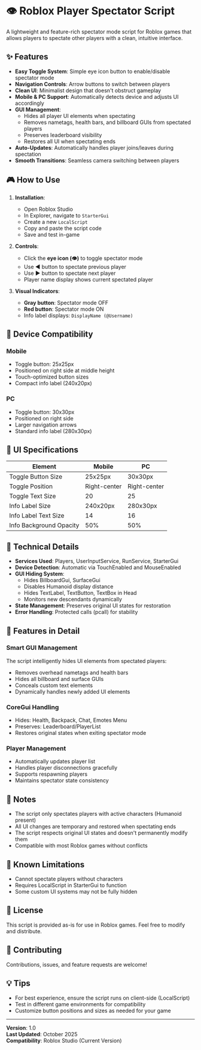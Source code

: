 # 👁️ Roblox Player Spectator Script

A lightweight and feature-rich spectator mode script for Roblox games that allows players to spectate other players with a clean, intuitive interface.

## ✨ Features

- **Easy Toggle System**: Simple eye icon button to enable/disable spectator mode
- **Navigation Controls**: Arrow buttons to switch between players
- **Clean UI**: Minimalist design that doesn't obstruct gameplay
- **Mobile & PC Support**: Automatically detects device and adjusts UI accordingly
- **GUI Management**: 
  - Hides all player UI elements when spectating
  - Removes nametags, health bars, and billboard GUIs from spectated players
  - Preserves leaderboard visibility
  - Restores all UI when spectating ends
- **Auto-Updates**: Automatically handles player joins/leaves during spectation
- **Smooth Transitions**: Seamless camera switching between players

## 🎮 How to Use

1. **Installation**:
   - Open Roblox Studio
   - In Explorer, navigate to `StarterGui`
   - Create a new `LocalScript`
   - Copy and paste the script code
   - Save and test in-game

2. **Controls**:
   - Click the **eye icon (👁️)** to toggle spectator mode
   - Use **◀** button to spectate previous player
   - Use **▶** button to spectate next player
   - Player name display shows current spectated player

3. **Visual Indicators**:
   - **Gray button**: Spectator mode OFF
   - **Red button**: Spectator mode ON
   - Info label displays: `DisplayName (@Username)`

## 📱 Device Compatibility

### Mobile
- Toggle button: 25x25px
- Positioned on right side at middle height
- Touch-optimized button sizes
- Compact info label (240x20px)

### PC
- Toggle button: 30x30px
- Positioned on right side
- Larger navigation arrows
- Standard info label (280x30px)

## 🎨 UI Specifications

| Element | Mobile | PC |
|---------|--------|-----|
| Toggle Button Size | 25x25px | 30x30px |
| Toggle Position | Right-center | Right-center |
| Toggle Text Size | 20 | 25 |
| Info Label Size | 240x20px | 280x30px |
| Info Label Text Size | 14 | 16 |
| Info Background Opacity | 50% | 50% |

## 🔧 Technical Details

- **Services Used**: Players, UserInputService, RunService, StarterGui
- **Device Detection**: Automatic via TouchEnabled and MouseEnabled
- **GUI Hiding System**: 
  - Hides BillboardGui, SurfaceGui
  - Disables Humanoid display distance
  - Hides TextLabel, TextButton, TextBox in Head
  - Monitors new descendants dynamically
- **State Management**: Preserves original UI states for restoration
- **Error Handling**: Protected calls (pcall) for stability

## 🚀 Features in Detail

### Smart GUI Management
The script intelligently hides UI elements from spectated players:
- Removes overhead nametags and health bars
- Hides all billboard and surface GUIs
- Conceals custom text elements
- Dynamically handles newly added UI elements

### CoreGui Handling
- Hides: Health, Backpack, Chat, Emotes Menu
- Preserves: Leaderboard/PlayerList
- Restores original states when exiting spectator mode

### Player Management
- Automatically updates player list
- Handles player disconnections gracefully
- Supports respawning players
- Maintains spectator state consistency

## 📝 Notes

- The script only spectates players with active characters (Humanoid present)
- All UI changes are temporary and restored when spectating ends
- The script respects original UI states and doesn't permanently modify them
- Compatible with most Roblox games without conflicts

## 🐛 Known Limitations

- Cannot spectate players without characters
- Requires LocalScript in StarterGui to function
- Some custom UI systems may not be fully hidden

## 📄 License

This script is provided as-is for use in Roblox games. Feel free to modify and distribute.

## 🤝 Contributing

Contributions, issues, and feature requests are welcome!

## 💡 Tips

- For best experience, ensure the script runs on client-side (LocalScript)
- Test in different game environments for compatibility
- Customize button positions and sizes as needed for your game

---

**Version**: 1.0  
**Last Updated**: October 2025  
**Compatibility**: Roblox Studio (Current Version)
